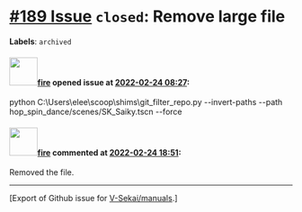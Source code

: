 # [\#189 Issue](https://github.com/V-Sekai/manuals/issues/189) `closed`: Remove large file
**Labels**: `archived`


#### <img src="https://avatars.githubusercontent.com/u/32321?u=c2e06a3d2b49a467aa907e54aa259516440267cc&v=4" width="50">[fire](https://github.com/fire) opened issue at [2022-02-24 08:27](https://github.com/V-Sekai/manuals/issues/189):

 python C:\Users\elee\scoop\shims\git_filter_repo.py  --invert-paths --path hop_spin_dance/scenes/SK_Saiky.tscn --force

#### <img src="https://avatars.githubusercontent.com/u/32321?u=c2e06a3d2b49a467aa907e54aa259516440267cc&v=4" width="50">[fire](https://github.com/fire) commented at [2022-02-24 18:51](https://github.com/V-Sekai/manuals/issues/189#issuecomment-1050157675):

Removed the file.


-------------------------------------------------------------------------------



[Export of Github issue for [V-Sekai/manuals](https://github.com/V-Sekai/manuals).]
